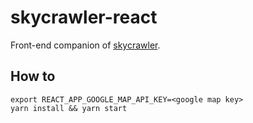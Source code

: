 # skycrawler-react

Front-end companion of [skycrawler](https://github.com/waxisien/skycrawler).

## How to

```
export REACT_APP_GOOGLE_MAP_API_KEY=<google map key>
yarn install && yarn start
```
